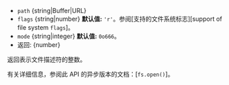 <!-- YAML
added: v0.1.21
changes:
  - version: v11.1.0
    pr-url: https://github.com/nodejs/node/pull/23767
    description: The `flags` argument is now optional and defaults to `'r'`.
  - version: v9.9.0
    pr-url: https://github.com/nodejs/node/pull/18801
    description: The `as` and `as+` flags are supported now.
  - version: v7.6.0
    pr-url: https://github.com/nodejs/node/pull/10739
    description: The `path` parameter can be a WHATWG `URL` object using `file:`
                 protocol. Support is currently still *experimental*.
-->

* `path` {string|Buffer|URL}
* `flags` {string|number} **默认值:** `'r'`。参阅[支持的文件系统标志][support of file system `flags`]。
* `mode` {string|integer} **默认值:** `0o666`。
* 返回: {number}

返回表示文件描述符的整数。

有关详细信息，参阅此 API 的异步版本的文档：[`fs.open()`]。

